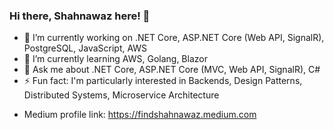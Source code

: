 ### Hi there, Shahnawaz here! 👋

- 🔭 I’m currently working on .NET Core, ASP.NET Core (Web API, SignalR), PostgreSQL, JavaScript, AWS
- 🌱 I’m currently learning AWS, Golang, Blazor
- 💬 Ask me about .NET Core, ASP.NET Core (MVC, Web API, SignalR), C#
- ⚡ Fun fact: I'm particularly interested in Backends, Design Patterns, Distributed Systems, Microservice Architecture

<!--
**Shahnawaz-QI/Shahnawaz-QI** is a ✨ _special_ ✨ repository because its `README.md` (this file) appears on your GitHub profile.

Here are some ideas to get you started:

- 🔭 I’m currently working on ...
- 🌱 I’m currently learning ...
- 👯 I’m looking to collaborate on ...
- 🤔 I’m looking for help with ...
- 💬 Ask me about ...
- 📫 How to reach me: ...
- 😄 Pronouns: ...
- ⚡ Fun fact: ...
-->

- Medium profile link: https://findshahnawaz.medium.com
